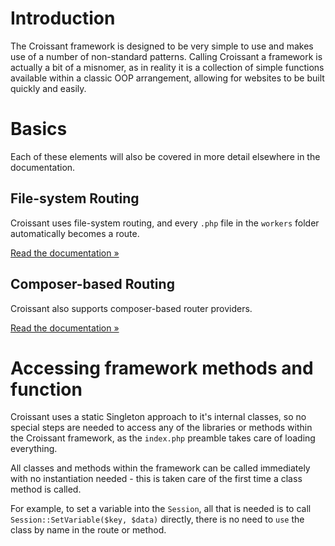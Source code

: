 # Introduction

The Croissant framework is designed to be very simple to use and makes use of a number of non-standard patterns. Calling Croissant a framework is actually a bit of a misnomer, as in reality it is a collection of simple functions available within a classic OOP arrangement, allowing for websites to be built quickly and easily.

# Basics
Each of these elements will also be covered in more detail elsewhere in the documentation.

## File-system Routing
Croissant uses file-system routing, and every `.php` file in the `workers` folder automatically becomes a route.

[Read the documentation &raquo;](filesystem-routing.md)

## Composer-based Routing
Croissant also supports composer-based router providers.

[Read the documentation &raquo;](composer-routing.md)

# Accessing framework methods and function
Croissant uses a static Singleton approach to it's internal classes, so no special steps are needed to access any of the libraries or methods within the Croissant framework, as the `index.php` preamble takes care of loading everything.

All classes and methods within the framework can be called immediately with no instantiation needed - this is taken care of the first time a class method is called.

For example, to set a variable into the `Session`, all that is needed is to call `Session::SetVariable($key, $data)` directly, there is no need to `use` the class by name in the route or method.
